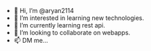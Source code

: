 - 👋 Hi, I’m @aryan2114
- 👀 I’m interested in learning new technologies.
- 🌱 I’m currently learning rest api.
- 💞️ I’m looking to collaborate on webapps.
- 📫 DM me...

<!---
aryan2114/aryan2114 is a ✨ special ✨ repository because its `README.md` (this file) appears on your GitHub profile.
You can click the Preview link to take a look at your changes.
--->
